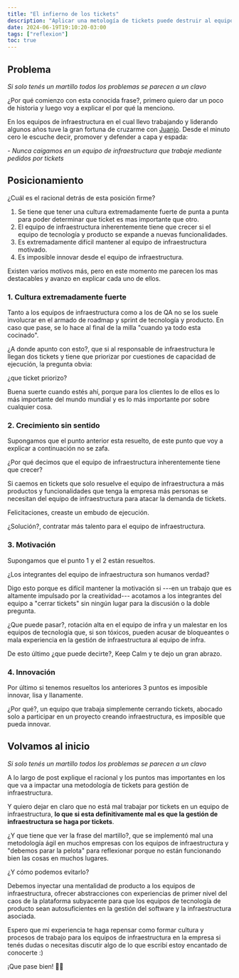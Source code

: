 ```yaml
---
title: "El infierno de los tickets"
description: "Aplicar una metología de tickets puede destruir al equipo de infraestructura ¿y a tu empresa?"
date: 2024-06-19T19:10:20-03:00
tags: ["reflexion"]
toc: true
---
```

##  Problema

_Si solo tenés un martillo todos los problemas se parecen a un clavo_

¿Por qué comienzo con esta conocida frase?, primero quiero dar un poco de historia y luego
voy a explicar el por qué la menciono.

En los equipos de infraestructura en el cual llevo trabajando y liderando
algunos años tuve la gran fortuna de cruzarme con [Juanjo](https://www.linkedin.com/in/juanjosebehrend/).
Desde el minuto cero le escuche decir, promover y defender a capa y espada:

_- Nunca caigamos en un equipo de infraestructura que trabaje mediante pedidos por tickets_

## Posicionamiento

¿Cuál es el racional detrás de esta posición firme?

1. Se tiene que tener una cultura extremadamente fuerte de punta a punta
para poder determinar que ticket es mas importante que otro.
2. El equipo de infraestructura inherentemente tiene que crecer si el equipo de tecnología
y producto se expande a nuevas funcionalidades.
3. Es extremadamente difícil mantener al equipo de infraestructura motivado.
4. Es imposible innovar desde el equipo de infraestructura.

Existen varios motivos más, pero en este momento me parecen los mas destacables y avanzo
en explicar cada uno de ellos.

### 1. Cultura extremadamente fuerte

Tanto a los equipos de infraestructura como a los de QA no se los suele involucrar en el armado
de roadmap y sprint de tecnología y producto. 
En caso que pase, se lo hace al final de la milla "cuando ya todo esta cocinado".

¿A donde apunto con esto?, que si al responsable de infraestructura le llegan dos tickets
y tiene que priorizar por cuestiones de capacidad de ejecución, la pregunta obvia:

¿que ticket priorizo?

Buena suerte cuando estés ahí, porque para los clientes lo de ellos es lo más importante del
mundo mundial y es lo más importante por sobre cualquier cosa.

### 2. Crecimiento sin sentido

Supongamos que el punto anterior esta resuelto, de este punto que voy 
a explicar a continuación no se zafa.

¿Por qué decimos que el equipo de infraestructura inherentemente tiene que crecer?

Si caemos en tickets que solo resuelve el equipo de infraestructura a más productos y
funcionalidades que tenga la empresa más personas se necesitan del equipo de
infraestructura para atacar la demanda de tickets.

Felicitaciones, creaste un embudo de ejecución.

¿Solución?, contratar más talento para el equipo de infraestructura.

### 3. Motivación

Supongamos que el punto 1 y el 2 están resueltos.

¿Los integrantes del equipo de infraestructura son humanos verdad?

Digo esto porque es difícil mantener la motivación si ---en un trabajo
que es altamente impulsado por la creatividad--- acotamos a los integrantes del
equipo a "cerrar tickets" sin ningún lugar para la discusión o la doble pregunta.

¿Que puede pasar?, rotación alta en el equipo de infra y un malestar en los equipos de tecnología
que, si son tóxicos, pueden acusar de bloqueantes o mala experiencia en la gestión
de infraestructura al equipo de infra.

De esto último ¿que puede decirte?, Keep Calm y te dejo un gran abrazo.

### 4. Innovación

Por último si tenemos resueltos los anteriores 3 puntos es imposible innovar,
lisa y llanamente.

¿Por qué?, un equipo que trabaja simplemente cerrando tickets, abocado solo a participar en
un proyecto creando infraestructura, es imposible que pueda innovar.


## Volvamos al inicio

_Si solo tenés un martillo todos los problemas se parecen a un clavo_

A lo largo de post explique el racional y los puntos mas importantes en los que va a impactar
una metodología de tickets para gestión de infraestructura.

Y quiero dejar en claro que no está mal trabajar por tickets en un equipo de infraestructura,
**lo que si esta definitivamente mal es que la gestión de infraestructura se haga por tickets**.

¿Y que tiene que ver la frase del martillo?, que se implementó mal una metodología ágil en
muchos empresas con los equipos de infraestructura y "debemos parar la pelota" para reflexionar
porque no están funcionando bien las cosas en muchos lugares.

¿Y cómo podemos evitarlo?

Debemos inyectar una mentalidad de producto a los equipos de infraestructura, ofrecer
abstracciones con experiencias de primer nivel del caos de la plataforma subyacente para que 
los equipos de tecnología de producto sean autosuficientes en la gestión del software 
y la infraestructura asociada.

Espero que mi experiencia te haga repensar como formar cultura y procesos
de trabajo para los equipos de infraestructura en la empresa si tenés dudas
o necesitas discutir algo de lo que escribí estoy encantado de conocerte :)

¡Que pase bien! 👋🏽
